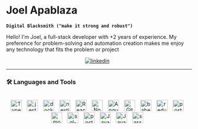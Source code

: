 # Joel Apablaza

**`Digital Blacksmith ("make it strong and robust")`**

Hello! I'm Joel, a full-stack developer with +2 years of experience. My preference for problem-solving and automation creation makes me enjoy any technology that fits the problem or project

<div align="center">
<a href="https://www.linkedin.com/in/joel-apablaza-350bb1223/" target="_blank"><img alt="linkedin" style="padding-right:10px;" src="https://img.shields.io/badge/LinkedIn-blue?style=for-the-badge&logo=linkedin&logoColor=white"/></a>
</div>

---

### 🛠️ Languages and Tools

<br />
<div align="center" >
<img  alt="TypeScript" width="30px" style="padding-right:10px;" src="https://cdn.jsdelivr.net/gh/devicons/devicon/icons/typescript/typescript-plain.svg" />
<img  alt="jest" width="30px" style="padding-right:10px;" src="https://cdn.jsdelivr.net/gh/devicons/devicon/icons/jest/jest-plain.svg" />
<img  alt="docker" width="30px" style="padding-right:10px;" src="https://cdn.jsdelivr.net/gh/devicons/devicon/icons/docker/docker-original.svg" />
<img  alt="nextjs" width="30px" style="padding-right:10px;"  <img src="https://cdn.jsdelivr.net/gh/devicons/devicon/icons/nextjs/nextjs-original.svg" />
<img  alt="React" width="30px" style="padding-right:10px;" src="https://cdn.jsdelivr.net/gh/devicons/devicon/icons/react/react-original.svg" />
<img  alt="NodeJS" width="30px" style="padding-right:10px;" src="https://cdn.jsdelivr.net/gh/devicons/devicon/icons/nodejs/nodejs-plain-wordmark.svg" />
<img  alt="Angular" width="30px" style="padding-right:10px;" src="https://cdn.jsdelivr.net/gh/devicons/devicon/icons/angularjs/angularjs-plain.svg" />
<img  alt="Git" width="30px" style="padding-right:10px;" src="https://cdn.jsdelivr.net/gh/devicons/devicon/icons/git/git-original.svg" />
<img  alt="babel" width="30px" style="padding-right:10px;" src="https://cdn.jsdelivr.net/gh/devicons/devicon/icons/babel/babel-original.svg" />
<img  alt="redux" width="30px" style="padding-right:10px;" src="https://cdn.jsdelivr.net/gh/devicons/devicon/icons/redux/redux-original.svg" />
<img  alt="postgresql" width="30px" style="padding-right:10px;" src="https://cdn.jsdelivr.net/gh/devicons/devicon/icons/postgresql/postgresql-original.svg" />
<img  alt="mongodb" width="30px" style="padding-right:10px;" src="https://cdn.jsdelivr.net/gh/devicons/devicon/icons/mongodb/mongodb-original.svg" />
<img  alt="sql-lite" width="30px" style="padding-right:10px;" src="https://cdn.jsdelivr.net/gh/devicons/devicon/icons/sqlite/sqlite-original.svg" />
<img  alt="postman" width="30px" style="padding-right:10px;" src="https://www.svgrepo.com/show/354202/postman-icon.svg" />
<img  alt="JavaScript" width="30px" style="padding-right:10px;" src="https://cdn.jsdelivr.net/gh/devicons/devicon/icons/javascript/javascript-plain.svg" />
<img  alt="JavaScript" width="30px" style="padding-right:10px;"src="https://cdn.jsdelivr.net/gh/devicons/devicon/icons/tailwindcss/tailwindcss-plain.svg" />  
<img  alt="sass" width="30px" style="padding-right:10px;" src="https://cdn.jsdelivr.net/gh/devicons/devicon/icons/sass/sass-original.svg" />
</div>
<br />
